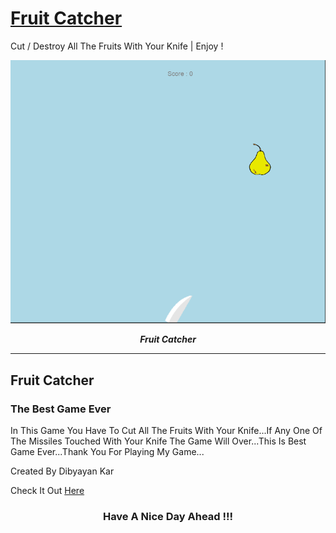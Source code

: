 # [Fruit Catcher]( https://dibyayan8992.github.io/Fruit-Catcher-2/)</h2>
Cut / Destroy All The Fruits With Your Knife | Enjoy !

![alt text](FC2.PNG)
<p align="center">
  <b><i>Fruit Catcher</i></b>

<br />
<hr />

<h2>Fruit Catcher</h2>

<h3>The Best Game Ever</h3>

In This Game You Have To Cut All The Fruits With Your Knife...If Any One Of The Missiles Touched With Your Knife The Game Will Over...This Is Best Game Ever...Thank You For Playing My Game...

Created By Dibyayan Kar

Check It Out [Here]( https://dibyayan8992.github.io/Fruit-Catcher-2/)

<h3 align="center">Have A Nice Day Ahead !!!</h3>
